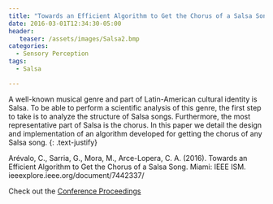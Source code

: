 ```yaml
---
title: "Towards an Efficient Algorithm to Get the Chorus of a Salsa Song"
date: 2016-03-01T12:34:30-05:00
header:
   teaser: /assets/images/Salsa2.bmp
categories:
  - Sensory Perception
tags:
  - Salsa

---
```

A well-known musical genre and part of Latin-American cultural identity is Salsa. 
To be able to perform a scientific analysis of this genre, the first step to take is 
to analyze the structure of Salsa songs. Furthermore, the most representative part of Salsa is the chorus. 
In this paper we detail the design and implementation of an algorithm developed for getting the chorus of 
any Salsa song.
{: .text-justify}

Arévalo, C., Sarria, G., Mora, M., Arce-Lopera, C. A.  (2016). 
Towards an Efficient Algorithm to Get the Chorus of a Salsa Song. 
Miami: IEEE ISM. ieeexplore.ieee.org/document/7442337/

Check out the [Conference Proceedings][URL] 

[URL]:  https://doi.org/10.1109/ISM.2015.42